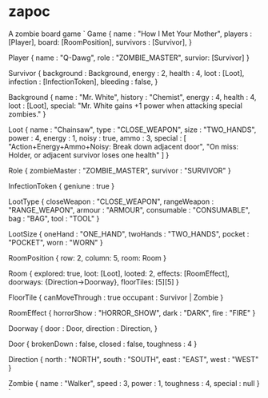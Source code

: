 zapoc
=========

A zombie board game
`
Game
{
	name : "How I Met Your Mother",
	players : [Player],
	board: [RoomPosition],
	survivors : [Survivor],
}

Player
{
	name : "Q-Dawg",
	role : "ZOMBIE_MASTER",
	survior: [Survivor]
}

Survivor
{
	background : Background,
	energy : 2,
	health : 4,
	loot : [Loot],
	infection : [InfectionToken],
	bleeding : false,
}

Background
{
	name : "Mr. White",
	history : "Chemist",
	energy : 4,
	health : 4,
	loot : [Loot],
	special: "Mr. White gains +1 power when attacking special zombies."
}

Loot
{
	name : "Chainsaw",
	type : "CLOSE_WEAPON",
	size : "TWO_HANDS",
	power : 4,
	energy : 1,
	noisy : true,
	ammo : 3,
	special : [
		"Action+Energy+Ammo+Noisy: Break down adjacent door",
		"On miss: Holder, or adjacent survivor loses one health" 
	]
}

Role
{
	zombieMaster : "ZOMBIE_MASTER",
	survivor : "SURVIVOR"
}

InfectionToken
{
	geniune : true
}

LootType
{
	closeWeapon : "CLOSE_WEAPON",
	rangeWeapon : "RANGE_WEAPON",
	armour : "ARMOUR",
	consumable : "CONSUMABLE",
	bag : "BAG",
	tool : "TOOL"
}

LootSize
{
	oneHand : "ONE_HAND",
	twoHands : "TWO_HANDS",
	pocket : "POCKET",
	worn : "WORN"
}

RoomPosition
{
	row: 2,
	column: 5,
	room: Room
}

Room
{
	explored: true,
	loot: [Loot],
	looted: 2,
	effects: [RoomEffect],
	doorways: {Direction->Doorway},
	floorTiles: [5][5]
}

FloorTile
{
	canMoveThrough : true
	occupant : Survivor | Zombie
}

RoomEffect
{
	horrorShow : "HORROR_SHOW",
	dark : "DARK",
	fire : "FIRE"
}

Doorway
{
	door : Door,
	direction : Direction,
}

Door
{
	brokenDown : false,
	closed : false,
	toughness : 4
}

Direction
{
	north : "NORTH",
	south : "SOUTH",
	east : "EAST",
	west : "WEST"
}

Zombie
{
	name : "Walker",
	speed : 3,
	power : 1,
	toughness : 4,
	special : null
}
`

